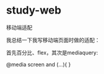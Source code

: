 # study-web
移动端适配

我总结一下我写移动端页面时做的适配：

首先百分比、flex，其次是mediaquery:

@media screen and (...){
}
<link rel="stylesheet" type="text/css" href="" media="...">
